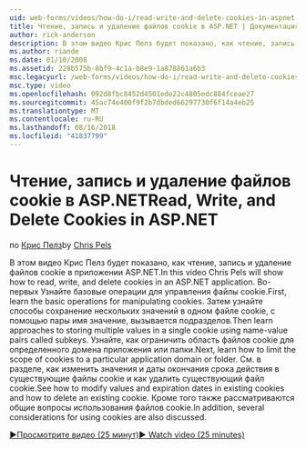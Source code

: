 ```yaml
---
uid: web-forms/videos/how-do-i/read-write-and-delete-cookies-in-aspnet
title: Чтение, запись и удаление файлов cookie в ASP.NET | Документация Майкрософт
author: rick-anderson
description: В этом видео Крис Пелз будет показано, как чтение, запись и удаление файлов cookie в приложении ASP.NET. Во-первых Узнайте базовые операции для управления cooki...
ms.author: riande
ms.date: 01/10/2008
ms.assetid: 228b575b-8bf9-4c1a-b8e9-1a878861a6b3
msc.legacyurl: /web-forms/videos/how-do-i/read-write-and-delete-cookies-in-aspnet
msc.type: video
ms.openlocfilehash: 092d8fbc8452d4501ede22c4805edc884fceae27
ms.sourcegitcommit: 45ac74e400f9f2b7dbded66297730f6f14a4eb25
ms.translationtype: MT
ms.contentlocale: ru-RU
ms.lasthandoff: 08/16/2018
ms.locfileid: "41837799"
---
```

<a name="read-write-and-delete-cookies-in-aspnet"></a><span data-ttu-id="72ce8-104">Чтение, запись и удаление файлов cookie в ASP.NET</span><span class="sxs-lookup"><span data-stu-id="72ce8-104">Read, Write, and Delete Cookies in ASP.NET</span></span>
====================
<span data-ttu-id="72ce8-105">по [Крис Пелз](https://twitter.com/chrispels)</span><span class="sxs-lookup"><span data-stu-id="72ce8-105">by [Chris Pels](https://twitter.com/chrispels)</span></span>

<span data-ttu-id="72ce8-106">В этом видео Крис Пелз будет показано, как чтение, запись и удаление файлов cookie в приложении ASP.NET.</span><span class="sxs-lookup"><span data-stu-id="72ce8-106">In this video Chris Pels will show how to read, write, and delete cookies in an ASP.NET application.</span></span> <span data-ttu-id="72ce8-107">Во-первых Узнайте базовые операции для управления файлы cookie.</span><span class="sxs-lookup"><span data-stu-id="72ce8-107">First, learn the basic operations for manipulating cookies.</span></span> <span data-ttu-id="72ce8-108">Затем узнайте способы сохранение нескольких значений в одном файле cookie, с помощью пары имя значение, вызывается подразделов.</span><span class="sxs-lookup"><span data-stu-id="72ce8-108">Then learn approaches to storing multiple values in a single cookie using name-value pairs called subkeys.</span></span> <span data-ttu-id="72ce8-109">Узнайте, как ограничить область файлов cookie для определенного домена приложения или папки.</span><span class="sxs-lookup"><span data-stu-id="72ce8-109">Next, learn how to limit the scope of cookies to a particular application domain or folder.</span></span> <span data-ttu-id="72ce8-110">См. в разделе, как изменить значения и даты окончания срока действия в существующие файлы cookie и как удалить существующий файл cookie.</span><span class="sxs-lookup"><span data-stu-id="72ce8-110">See how to modify values and expiration dates in existing cookies and how to delete an existing cookie.</span></span> <span data-ttu-id="72ce8-111">Кроме того также рассматриваются общие вопросы использования файлов cookie.</span><span class="sxs-lookup"><span data-stu-id="72ce8-111">In addition, several considerations for using cookies are also discussed.</span></span>

[<span data-ttu-id="72ce8-112">&#9654;Просмотрите видео (25 минут)</span><span class="sxs-lookup"><span data-stu-id="72ce8-112">&#9654; Watch video (25 minutes)</span></span>](https://channel9.msdn.com/Blogs/ASP-NET-Site-Videos/read-write-and-delete-cookies-in-aspnet)
